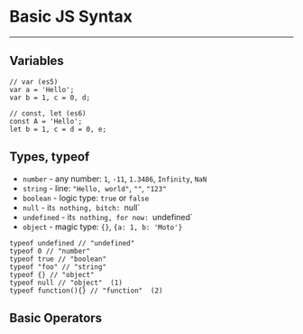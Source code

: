 # Basic JS Syntax

---

## Variables

```
// var (es5)
var a = 'Hello';
var b = 1, c = 0, d;

// const, let (es6)
const A = 'Hello';
let b = 1, c = d = 0, e;
```

## Types, typeof

  * `number` - any number: `1`, `-11`, `1.3486`, `Infinity`, `NaN`
  * `string` - line: `"Hello, world"`, `""`, `"123"`
  * `boolean` - logic type: `true` or `false`
  * `null` - it`s nothing, bitch: `null`
  * `undefined` - it`s nothing, for now: `undefined`
  * `object` - magic type: `{}`, `{a: 1, b: 'Moto'}`
  
 ```
typeof undefined // "undefined"
typeof 0 // "number"
typeof true // "boolean"
typeof "foo" // "string"
typeof {} // "object"
typeof null // "object"  (1)
typeof function(){} // "function"  (2)
```
## Basic Operators
